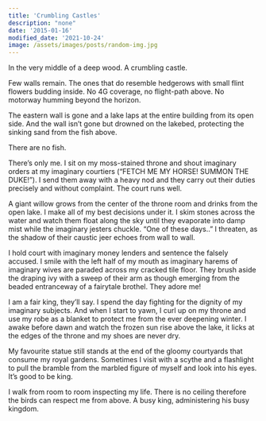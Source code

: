 ```yaml
---
title: 'Crumbling Castles'
description: "none"
date: '2015-01-16'
modified_date: '2021-10-24'
image: /assets/images/posts/random-img.jpg
---
```


In the very middle of a deep wood. A crumbling castle.

Few walls remain. The ones that do resemble hedgerows with small flint flowers budding inside. No 4G coverage, no flight-path above. No motorway humming beyond the horizon.

The eastern wall is gone and a lake laps at the entire building from its open side. And the wall isn’t gone but drowned on the lakebed, protecting the sinking sand from the fish above.

There are no fish.

There’s only me. I sit on my moss-stained throne and shout imaginary orders at my imaginary courtiers (“FETCH ME MY HORSE! SUMMON THE DUKE!”). I send them away with a heavy nod and they carry out their duties precisely and without complaint. The court runs well.

A giant willow grows from the center of the throne room and drinks from the open lake. I make all of my best decisions under it. I skim stones across the water and watch them float along the sky until they evaporate into damp mist while the imaginary jesters chuckle. “One of these days..” I threaten, as the shadow of their caustic jeer echoes from wall to wall.

I hold court with imaginary money lenders and sentence the falsely accused. I smile with the left half of my mouth as imaginary harems of imaginary wives are paraded across my cracked tile floor. They brush aside the draping ivy with a sweep of their arm as though emerging from the beaded entranceway of a fairytale brothel. They adore me!

I am a fair king, they’ll say. I spend the day fighting for the dignity of my imaginary subjects. And when I start to yawn, I curl up on my throne and use my robe as a blanket to protect me from the ever deepening winter. I awake before dawn and watch the frozen sun rise above the lake, it licks at the edges of the throne and my shoes are never dry.

My favourite statue still stands at the end of the gloomy courtyards that consume my royal gardens. Sometimes I visit with a scythe and a flashlight to pull the bramble from the marbled figure of myself and look into his eyes. It’s good to be king.

I walk from room to room inspecting my life. There is no ceiling therefore the birds can respect me from above. A busy king, administering his busy kingdom.